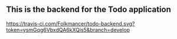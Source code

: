 ## This is the backend for the Todo application
https://travis-ci.com/Folkmancer/todo-backend.svg?token=ysmGqg6VbxdQA6kXQis5&branch=develop

